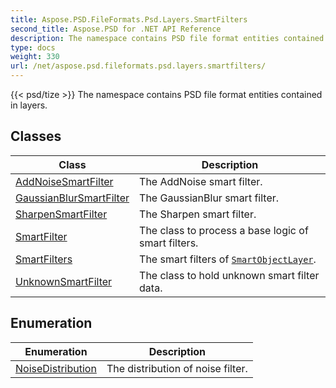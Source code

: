 ```yaml
---
title: Aspose.PSD.FileFormats.Psd.Layers.SmartFilters
second_title: Aspose.PSD for .NET API Reference
description: The namespace contains PSD file format entities contained in layers
type: docs
weight: 330
url: /net/aspose.psd.fileformats.psd.layers.smartfilters/
---
```

{{< psd/tize >}}
The namespace contains PSD file format entities contained in layers.

## Classes

| Class | Description |
| --- | --- |
| [AddNoiseSmartFilter](./addnoisesmartfilter/) | The AddNoise smart filter. |
| [GaussianBlurSmartFilter](./gaussianblursmartfilter/) | The GaussianBlur smart filter. |
| [SharpenSmartFilter](./sharpensmartfilter/) | The Sharpen smart filter. |
| [SmartFilter](./smartfilter/) | The class to process a base logic of smart filters. |
| [SmartFilters](./smartfilters/) | The smart filters of [`SmartObjectLayer`](../aspose.psd.fileformats.psd.layers.smartobjects/smartobjectlayer/). |
| [UnknownSmartFilter](./unknownsmartfilter/) | The class to hold unknown smart filter data. |
## Enumeration

| Enumeration | Description |
| --- | --- |
| [NoiseDistribution](./noisedistribution/) | The distribution of noise filter. |


